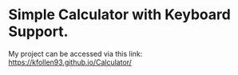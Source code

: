 # Simple Calculator with Keyboard Support.

My project can be accessed via this link: https://kfollen93.github.io/Calculator/
